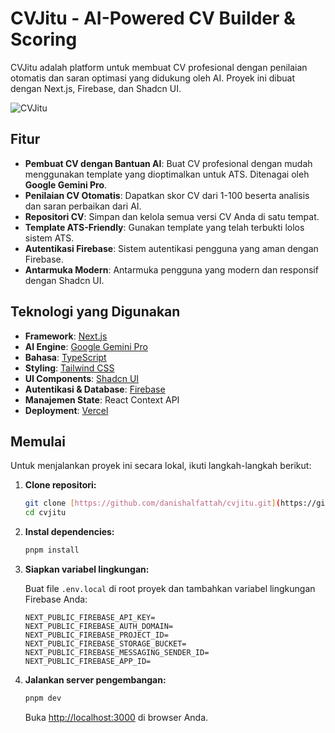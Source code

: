 # CVJitu - AI-Powered CV Builder & Scoring

CVJitu adalah platform untuk membuat CV profesional dengan penilaian otomatis dan saran optimasi yang didukung oleh AI. Proyek ini dibuat dengan Next.js, Firebase, dan Shadcn UI.

![CVJitu](https://raw.githubusercontent.com/danishalfattah/cvjitu/main/public/cvjitu-ss.png)

## Fitur

* **Pembuat CV dengan Bantuan AI**: Buat CV profesional dengan mudah menggunakan template yang dioptimalkan untuk ATS. Ditenagai oleh **Google Gemini Pro**.
* **Penilaian CV Otomatis**: Dapatkan skor CV dari 1-100 beserta analisis dan saran perbaikan dari AI.
* **Repositori CV**: Simpan dan kelola semua versi CV Anda di satu tempat.
* **Template ATS-Friendly**: Gunakan template yang telah terbukti lolos sistem ATS.
* **Autentikasi Firebase**: Sistem autentikasi pengguna yang aman dengan Firebase.
* **Antarmuka Modern**: Antarmuka pengguna yang modern dan responsif dengan Shadcn UI.

## Teknologi yang Digunakan

* **Framework**: [Next.js](https://nextjs.org/)
* **AI Engine**: [Google Gemini Pro](https://ai.google.dev/)
* **Bahasa**: [TypeScript](https://www.typescriptlang.org/)
* **Styling**: [Tailwind CSS](https://tailwindcss.com/)
* **UI Components**: [Shadcn UI](https://ui.shadcn.com/)
* **Autentikasi & Database**: [Firebase](https://firebase.google.com/)
* **Manajemen State**: React Context API
* **Deployment**: [Vercel](https://vercel.com/)

## Memulai

Untuk menjalankan proyek ini secara lokal, ikuti langkah-langkah berikut:

1.  **Clone repositori:**

    ```bash
    git clone [https://github.com/danishalfattah/cvjitu.git](https://github.com/danishalfattah/cvjitu.git)
    cd cvjitu
    ```

2.  **Instal dependencies:**

    ```bash
    pnpm install
    ```

3.  **Siapkan variabel lingkungan:**

    Buat file `.env.local` di root proyek dan tambahkan variabel lingkungan Firebase Anda:

    ```env
    NEXT_PUBLIC_FIREBASE_API_KEY=
    NEXT_PUBLIC_FIREBASE_AUTH_DOMAIN=
    NEXT_PUBLIC_FIREBASE_PROJECT_ID=
    NEXT_PUBLIC_FIREBASE_STORAGE_BUCKET=
    NEXT_PUBLIC_FIREBASE_MESSAGING_SENDER_ID=
    NEXT_PUBLIC_FIREBASE_APP_ID=
    ```

4.  **Jalankan server pengembangan:**

    ```bash
    pnpm dev
    ```

    Buka [http://localhost:3000](http://localhost:3000) di browser Anda.

